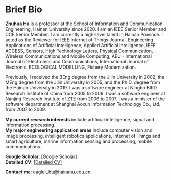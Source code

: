 ---
---

# Brief Bio

<b>Zhuhua Hu</b> is a professor at the School of Information and Communication Engineering, Hainan University since 2020. I am an IEEE Senior Member and CCF Senior Member. I am currently a high-level talent in Hainan Province. I acted as the Reviewer for IEEE Internet of Things Journal, Engineering Applications of Artificial Intelligence, Applied Artificial Intelligence, IEEE ACCESS, Sensors, High Technology Letters, Physical Communication, Wireless Communications and Mobile Computing, AEU - International Journal of Electronics and Communications, International Journal of Electronic, ECOLOGICAL MODELLING, Fishery Modernization. 

Previously, I received the BEng degree from the Jilin University in 2002, the MEng degree from the Jilin University in 2005, and the Ph.D. degree from the Hainan University in 2019. I was a software engineer at Ningbo BIRD Research Institute of China from 2005 to 2006. I was a software engineer at Nanjing Research Institute of ZTE from 2006 to 2007. I was a minister of the software department at Shanghai Aoxun Information Technology Co., Ltd. from 2007 to 2009. 

<b>My current research interests</b> include artificial intelligence, signal and information processing.<br>
<b>My major engineering application areas</b> include computer vision and image processing, intelligent robotics applications, Internet of Things and smart agriculture, marine information sensing and processing, mobile communications.

<b>Google Scholar</b>: [[Google Scholar]](https://scholar.google.com.hk/citations?hl=zh-CN&user=-5x1pM4AAAAJ)<br>
<b>Detailed CV</b>: [[Detailed CV]](https://sice.hainanu.edu.cn/info/1041/1079.htm)

<b>Contact me</b>: <a href="mailto:eagler_hu@hainanu.edu.cn">eagler_hu@hainanu.edu.cn</a>
